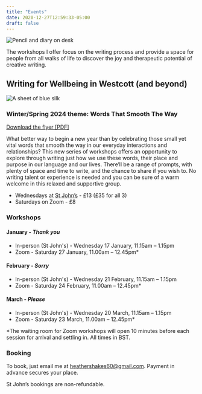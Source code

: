 ```yaml
---
title: "Events"
date: 2020-12-27T12:59:33-05:00
draft: false
---
```

![Pencil and diary on desk](/img/diary-2116244_1920.jpeg)

The workshops I offer focus on the writing process and provide a space for people from all walks of life to discover the joy and therapeutic potential of creative writing.

## Writing for Wellbeing in Westcott (and beyond)

![A sheet of blue silk](/img/silk.jpg)

### Winter/Spring 2024 theme: Words That Smooth The Way

[Download the flyer [PDF]](/pdf/writing-workshops-jan-mar-2024.pdf)

What better way to begin a new year than by celebrating those small yet vital words that smooth the way in our everyday interactions and relationships? This new series of workshops offers an opportunity to explore through writing just how we use these words, their place and purpose in our language and our lives. There’ll be a range of prompts, with plenty of space and time to write, and the chance to share if you wish to. No writing talent or experience is needed and you can be sure of a warm welcome in this relaxed and supportive group.

- Wednesdays at [St John’s](https://goo.gl/maps/Z2FqiNCuSs11qcxK7) - £13 (£35 for all 3)
- Saturdays on Zoom - £8

### Workshops 

#### January - _Thank you_

- In-person (St John's) - Wednesday 17 January, 11.15am – 1.15pm
- Zoom - Saturday 27 January, 11.00am – 12.45pm*

#### February - _Sorry_

- In-person (St John's) - Wednesday 21 February, 11.15am – 1.15pm
- Zoom - Saturday 24 February, 11.00am – 12.45pm*

#### March - _Please_

- In-person (St John's) - Wednesday 20 March, 11.15am – 1.15pm
- Zoom - Saturday 23 March, 11.00am – 12.45pm*

\*The waiting room for Zoom workshops will open 10 minutes before each session for arrival and settling in. All times in BST.

### Booking

To book, just email me at [heathershakes60@gmail.com](mailto:heathershakes60@gmail.com). Payment in advance secures your place.

St John’s bookings are non-refundable.
